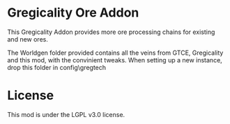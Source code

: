 # Gregicality Ore Addon

This Gregicality Addon provides more ore processing chains for existing and new ores.

The Worldgen folder provided contains all the veins from GTCE, Gregicality and this mod, with the convinient tweaks. When setting up a new instance, drop this folder in config\gregtech

# License

This mod is under the LGPL v3.0 license.
